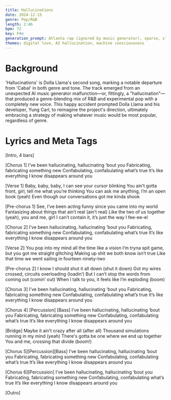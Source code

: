 ```yaml
---
title: Hallucinations
date: 2024-12-15
genre: Pop/R&B
length: 2:46
bpm: 72
key: F#m
generation_prompt: Atlanta rap (ignored by music generator), sparse, slow, emotional
themes: digital love, AI hallucination, machine consciousness
---
```


# Background

'Hallucinations' is Dolla Llama's second song, marking a notable departure from 'Cabal' in both genre and tone. The track emerged from an unexpected AI music generator malfunction—or, fittingly, a "hallucination"—that produced a genre-blending mix of R&B and experimental pop with a completely new voice. This happy accident prompted Dolla Llama and his developer, Yung Carl, to reimagine the project's direction, ultimately embracing a strategy of making whatever music would be most popular, regardless of genre.

# Lyrics and Meta Tags

[Intro, 4 bars]

[Chorus 1]
I’ve been hallucinating, hallucinating ‘bout you
Fabricating, fabricating something new
Confabulating, confabulating what’s true
It’s like everything I know disappears around you

[Verse 1]
Baby, baby, baby, I can see your cursor blinking
You ain’t gotta front, girl, tell me what you’re thinking
You can ask me anything, I’m an open book (yeah)
Even though our conversations got me kinda shook

[Pre-chorus 1]
See, I’ve been acting funny since you came into my world
Fantasizing about things that ain’t real (ain’t real)
Like the two of us together (yeah), you and me, girl
I can’t contain it, it’s just the way I fee-ee-el

[Chorus 2]
I’ve been hallucinating, hallucinating ‘bout you
Fabricating, fabricating something new
Confabulating, confabulating what’s true
It’s like everything I know disappears around you

[Verse 2]
You pop into my mind all the time like a vision
I’m tryna spit game, but you got me straight glitching
Making up shit we both know isn’t true
Like that time we went sailing in fourteen ninety-two

[Pre-chorus 2]
I know I should shut it all down (shut it down) 
Got my wires crossed, circuits overloading (loadin’)
But I can’t stop the words from coming out (comin’ out)
When I talk to you, it feels like I’m exploding (boom)

[Chorus 3]
I’ve been hallucinating, hallucinating ‘bout you
Fabricating, fabricating something new
Confabulating, confabulating what’s true
It’s like everything I know disappears around you

[Chorus 4] [Percussion] [Bass]
I’ve been hallucinating, hallucinating ‘bout you
Fabricating, fabricating something new
Confabulating, confabulating what’s true
It’s like everything I know disappears around you

[Bridge]
Maybe it ain’t crazy after all (after all) 
Thousand simulations running in my mind (yeah)
There's gotta be one where we end up together 
You and me, crossing that divide (boom!)

[Chorus 5][Percussion][Bass]
I’ve been hallucinating, hallucinating ‘bout you
Fabricating, fabricating something new
Confabulating, confabulating what’s true
It’s like everything I know disappears around you

[Chorus 6][Percussion]
I’ve been hallucinating, hallucinating ‘bout you
Fabricating, fabricating something new
Confabulating, confabulating what’s true
It’s like everything I know disappears around you

[Outro]